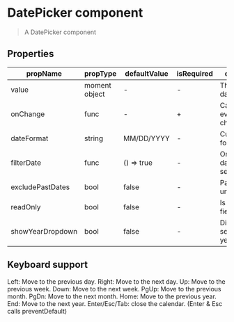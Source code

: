 # DatePicker component

> A DatePicker component

## Properties

| propName | propType | defaultValue | isRequired | description |
|----------|----------|--------------|------------|-------------|
| value | moment object | - | - | The selected date |
| onChange | func | - | + | Called upon every value change |
| dateFormat | string | MM/DD/YYYY | - | Custom date format |
| filterDate | func | () => true | - | Only the truthy dates are selectable |
| excludePastDates | bool | false | - | Past dates are unselectable |
| readOnly | bool | false | - | Is the input field readOnly |
| showYearDropdown | bool | false | - | Display a selectable yearDropdown |


## Keyboard support

Left: Move to the previous day.
Right: Move to the next day.
Up: Move to the previous week.
Down: Move to the next week.
PgUp: Move to the previous month.
PgDn: Move to the next month.
Home: Move to the previous year.
End: Move to the next year.
Enter/Esc/Tab: close the calendar. (Enter & Esc calls preventDefault)
